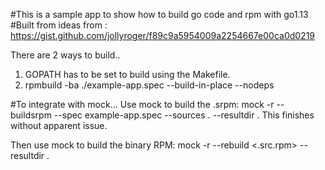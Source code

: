 #This is a sample app to show how to build go code and rpm with go1.13
#Built from ideas from : https://gist.github.com/jollyroger/f89c9a5954009a2254667e00ca0d0219

There are 2 ways to build..
  1. GOPATH has to be set to build using the Makefile. 
  2. rpmbuild -ba ./example-app.spec --build-in-place --nodeps


#To integrate with mock...
Use mock to build the .srpm: 
mock -r <chroot-name> --buildsrpm --spec example-app.spec --sources . --resultdir . This finishes without apparent issue.

Then use mock to build the binary RPM: 
mock -r <chroot-name> --rebuild <.src.rpm> --resultdir .
